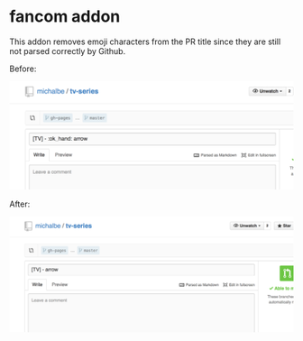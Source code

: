 # fancom addon #

This addon removes emoji characters from the PR title since they are still not parsed correctly by Github.

Before:

![Before](before.png)

After:

![After](after.png)
